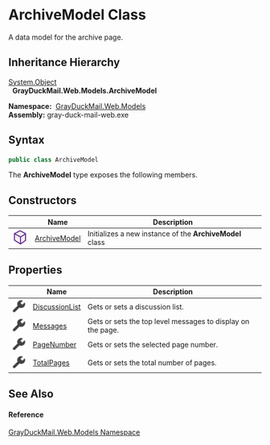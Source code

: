 ArchiveModel Class
==================
A data model for the archive page.


Inheritance Hierarchy
---------------------
[System.Object][1]  
  **GrayDuckMail.Web.Models.ArchiveModel**  

  **Namespace:**  [GrayDuckMail.Web.Models][2]  
  **Assembly:** gray-duck-mail-web.exe

Syntax
------

```csharp
public class ArchiveModel
```

The **ArchiveModel** type exposes the following members.


Constructors
------------

|                  | Name              | Description                                              |
| ---------------- | ----------------- | -------------------------------------------------------- |
| ![Public method] | [ArchiveModel][3] | Initializes a new instance of the **ArchiveModel** class |


Properties
----------

|                    | Name                | Description                                                 |
| ------------------ | ------------------- | ----------------------------------------------------------- |
| ![Public property] | [DiscussionList][4] | Gets or sets a discussion list.                             |
| ![Public property] | [Messages][5]       | Gets or sets the top level messages to display on the page. |
| ![Public property] | [PageNumber][6]     | Gets or sets the selected page number.                      |
| ![Public property] | [TotalPages][7]     | Gets or sets the total number of pages.                     |


See Also
--------

#### Reference
[GrayDuckMail.Web.Models Namespace][2]  

[1]: https://docs.microsoft.com/dotnet/api/system.object
[2]: ../README.md
[3]: _ctor.md
[4]: DiscussionList.md
[5]: Messages.md
[6]: PageNumber.md
[7]: TotalPages.md
[Public method]: ../../icons/pubmethod.svg "Public method"
[Public property]: ../../icons/pubproperty.svg "Public property"